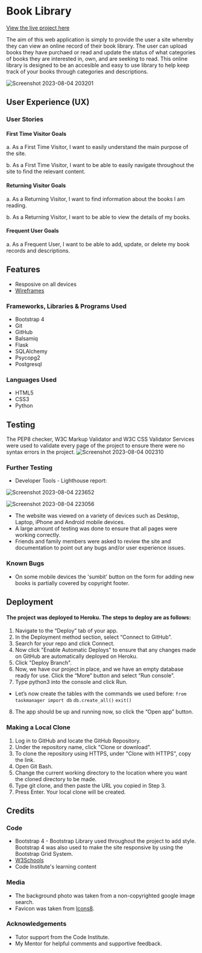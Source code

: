# Book Library 
   [View the live project here](https://book-library-2e28b631fcb4.herokuapp.com/)

The aim of this web application is simply to provide the user a site whereby they can view an online record of their book library. The user can upload books they have purchaed or read and update the status of what categories of books they are interested in, own, and are seeking to read. This online library is designed to be an accesible and easy to use library to help keep track of your books through categories and descriptions. 

![Screenshot 2023-08-04 203201](https://github.com/magz-dev/book-library/assets/97630146/fd76bc94-131a-4ee1-805d-3669bd81ba6f)

## User Experience (UX)
### User Stories
#### First Time Visitor Goals
a. As a First Time Visitor, I want to easily understand the main purpose of the site.

b. As a First Time Visitor, I want to be able to easily navigate throughout the site to find the relevant content.

#### Returning Visitor Goals
a. As a Returning Visitor, I want to find information about the books I am reading.

b. As a Returning Visitor, I want to be able to view the details of my books.

#### Frequent User Goals
a. As a Frequent User, I want to be able to add, update, or delete my book records and descriptions.

## Features
* Resposive on all devices
* [Wireframes](https://github.com/magz-dev/book-library/files/12264668/New.Project.1.pdf)
  
### Frameworks, Libraries & Programs Used
* Bootstrap 4
* Git
* GitHub
* Balsamiq
* Flask
* SQLAlchemy
* Psycopg2
* Postgresql
  
### Languages Used
* HTML5
* CSS3
* Python
  
## Testing
The PEP8 checker, W3C Markup Validator and W3C CSS Validator Services were used to validate every page of the project to ensure there were no syntax errors in the project.
![Screenshot 2023-08-04 002310](https://github.com/magz-dev/book-library/assets/97630146/aba652b3-6357-4642-9c04-c0105cd9984a)


### Further Testing

* Developer Tools - Lighthouse report:
  
![Screenshot 2023-08-04 223652](https://github.com/magz-dev/book-library/assets/97630146/af1943b7-c5a8-4fdc-84e4-28e204a959b4)


![Screenshot 2023-08-04 223056](https://github.com/magz-dev/book-library/assets/97630146/e2944f20-f8ca-4593-bbdf-ed4af857d22f)

* The website was viewed on a variety of devices such as Desktop, Laptop, iPhone and Android mobile devices.
* A large amount of testing was done to ensure that all pages were working correctly.
* Friends and family members were asked to review the site and documentation to point out any bugs and/or user experience issues.

### Known Bugs
* On some mobile devices the 'sumbit' button on the form for adding new books is partially covered by copyright footer.
  
## Deployment
#### The project was deployed to Heroku. The steps to deploy are as follows:
1. Navigate to the “Deploy” tab of your app.
2. In the Deployment method section, select “Connect to GitHub”.
3. Search for your repo and click Connect.
4. Now click "Enable Automatic Deploys" to ensure that any changes made on GitHub are automatically deployed on Heroku.
5. Click "Deploy Branch".
6. Now, we have our project in place, and we have an empty database ready for use. Click the “More” button and select “Run console”.
7. Type python3 into the console and click Run.
* Let’s now create the tables with the commands we used before:
  `from taskmanager import db`
  `db.create_all()`
  `exit()`
8. The app should be up and running now, so click the “Open app” button.
  


### Making a Local Clone
1. Log in to GitHub and locate the GitHub Repository.
2. Under the repository name, click "Clone or download".
3. To clone the repository using HTTPS, under "Clone with HTTPS", copy the link.
4. Open Git Bash.
5. Change the current working directory to the location where you want the cloned directory to be made.
6. Type git clone, and then paste the URL you copied in Step 3.
7. Press Enter. Your local clone will be created.



## Credits
### Code
* Bootstrap 4 - Bootstrap Library used throughout the project to add style. Bootstrap 4 was also used to make the site responsive by using the Bootstrap Grid System.
* [W3Schools](https://www.w3schools.com/default.asp)
* Code Institute's learning content
  
### Media
* The background photo was taken from a non-copyrighted google image search.
* Favicon was taken from [Icons8](https://icons8.com/).

### Acknowledgements
* Tutor support from the Code Institute.
* My Mentor for helpful comments and supportive feedback.

  



















    















